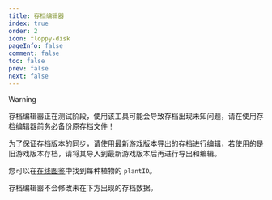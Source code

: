 ```yaml
---
title: 存档编辑器
index: true
order: 2
icon: floppy-disk
pageInfo: false
comment: false
toc: false
prev: false
next: false
---
```


<script setup>
    import Editor from '@source/components/save-editor/App.vue';
    import { provide } from 'vue';
    import { onMounted } from 'vue';
    provide("i18nLanguage",'zh');

    onMounted(() => {
        (window.adsbygoogle = window.adsbygoogle || []).push({});
    })
</script>

> [!warning]
> 存档编辑器正在测试阶段，使用该工具可能会导致存档出现未知问题，请在使用存档编辑器前务必备份原存档文件！
>
> 为了保证存档版本的同步，请使用最新游戏版本导出的存档进行编辑，若使用的是旧游戏版本存档，请将其导入到最新游戏版本后再进行导出和编辑。
>
> 您可以在[在线图鉴](/almanac/)中找到每种植物的 `plantID`。
> 
> 存档编辑器不会修改未在下方出现的存档数据。

<Editor />

<ins class="adsbygoogle"
     style="display:block"
     data-ad-client="ca-pub-7637695321442015"
     data-ad-slot="7113006248"
     data-ad-format="auto"
     data-full-width-responsive="true">
</ins>
